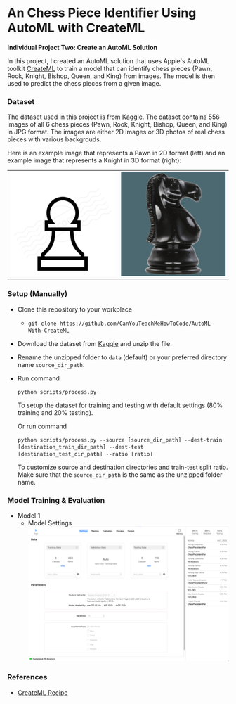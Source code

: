 # An Chess Piece Identifier Using AutoML with CreateML

**Individual Project Two: Create an AutoML Solution**

In this project, I created an AutoML solution that uses Apple's AutoML toolkit [CreateML](https://developer.apple.com/machine-learning/create-ml/) to train a model that can identify chess pieces (Pawn, Rook, Knight, Bishop, Queen, and King) from images. The model is then used to predict the chess pieces from a given image.

### Dataset
The dataset used in this project is from [Kaggle](https://www.kaggle.com/niteshfre/chessman-image-dataset). The dataset contains 556 images of all 6 chess pieces (Pawn, Rook, Knight, Bishop, Queen, and King) in JPG format. The images are either 2D images or 3D photos of real chess pieces with various backgrouds.

Here is an example image that represents a Pawn in 2D format (left) and an example image that represents a Knight in 3D format (right):
<table>
  <tr>
    <td><img src="assets/example_2D.png" 
    width="300"
    alt="2DPawn"></td>
    <td><img src="assets/example_3D.png" 
    width="300"
    alt="3DKnight"></td>
  </tr>
</table>

### Setup (Manually)
- Clone this repository to your workplace
  - ```
    git clone https://github.com/CanYouTeachMeHowToCode/AutoML-With-CreateML
    ```
- Download the dataset from [Kaggle](https://www.kaggle.com/niteshfre/chessman-image-dataset) and unzip the file.
- Rename the unzipped folder to `data` (default) or your preferred directory name   `source_dir_path`.

- Run command 
  ```
  python scripts/process.py
  ```
  To setup the dataset for training and testing with default settings (80% training and 20% testing).

  Or run command 
  ```
  python scripts/process.py --source [source_dir_path] --dest-train [destination_train_dir_path] --dest-test [destination_test_dir_path] --ratio [ratio]
  ```
  To customize source and destination directories and train-test split ratio. Make sure that the `source_dir_path` is the same as the unzipped folder name.

### Model Training & Evaluation 
- Model 1
  - Model Settings
    ![model1](assets/Model1Settings.png)

### References
- [CreateML Recipe](https://github.com/noahgift/Apple-CreateML-AutoML-Recipes/tree/main)